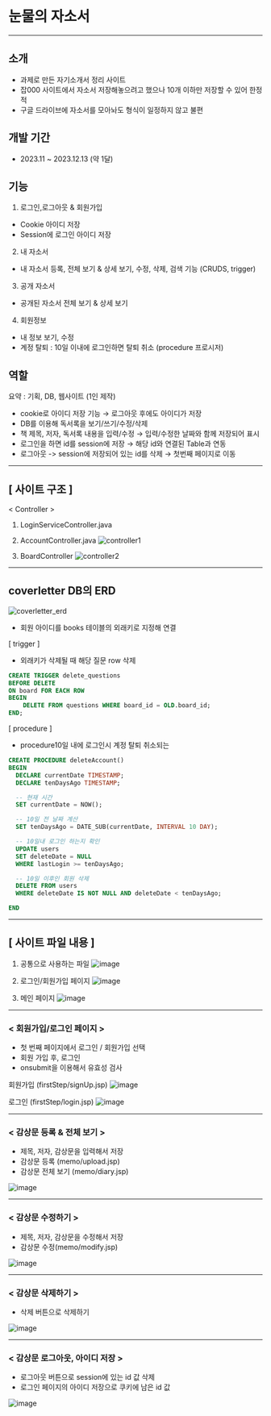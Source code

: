 # 눈물의 자소서
---
## 소개
- 과제로 만든 자기소개서 정리 사이트
- 잡000 사이트에서 자소서 저장해놓으려고 했으나 10개 이하만 저장할 수 있어 한정적
- 구글 드라이브에 자소서를 모아놔도 형식이 일정하지 않고 불편

## 개발 기간 
- 2023.11 ~ 2023.12.13 (약 1달)

## 기능
1) 로그인,로그아웃 & 회원가입
- Cookie 아이디 저장
- Session에 로그인 아이디 저장
2) 내 자소서
- 내 자소서 등록, 전체 보기 & 상세 보기, 수정, 삭제, 검색 기능 (CRUDS, trigger) 
3) 공개 자소서
- 공개된 자소서 전체 보기 & 상세 보기
4) 회원정보
- 내 정보 보기, 수정
- 계정 탈퇴 : 10일 이내에 로그인하면 탈퇴 취소 (procedure 프로시저)

## 역할
요약 : 기획, DB, 웹사이트 (1인 제작)
- cookie로 아이디 저장 기능  →  로그아웃 후에도 아이디가 저장
- DB를 이용해 독서록을 보기/쓰기/수정/삭제
- 책 제목, 저자, 독서록 내용을 입력/수정  →  입력/수정한 날짜와 함께 저장되어 표시
- 로그인을 하면 id를 session에 저장  →   해당 id와 연결된 Table과 연동
- 로그아웃 -> session에 저장되어 있는 id를 삭제  →  첫번째 페이지로 이동
---
## [ 사이트 구조 ]
< Controller >
1. LoginServiceController.java
2. AccountController.java
![controller1](https://github.com/EunSung98/coverlettershelf/assets/77737044/dfc61556-3091-4368-a98e-b2e75e3b4317)

3. BoardController
![controller2](https://github.com/EunSung98/coverlettershelf/assets/77737044/60441e87-06bd-417f-8fe1-07376b205c7e)
---
## coverletter DB의 ERD
![coverletter_erd](https://github.com/EunSung98/coverlettershelf/assets/77737044/7d724936-f1ac-4833-b423-ae5ce2e178a3)

- 회원 아이디를 books 테이블의 외래키로 지정해 연결

[ trigger ]
- 외래키가 삭제될 때 해당 질문 row 삭제
```sql
CREATE TRIGGER delete_questions
BEFORE DELETE
ON board FOR EACH ROW
BEGIN
    DELETE FROM questions WHERE board_id = OLD.board_id;
END;
```

[ procedure ]
- procedure10일 내에 로그인시 계정 탈퇴 취소되는
```sql
CREATE PROCEDURE deleteAccount()
BEGIN
  DECLARE currentDate TIMESTAMP;
  DECLARE tenDaysAgo TIMESTAMP;

  -- 현재 시간 
  SET currentDate = NOW();

  -- 10일 전 날짜 계산
  SET tenDaysAgo = DATE_SUB(currentDate, INTERVAL 10 DAY);

  -- 10일내 로그인 하는지 확인
  UPDATE users
  SET deleteDate = NULL
  WHERE lastLogin >= tenDaysAgo;

  -- 10일 이후인 회원 삭제
  DELETE FROM users
  WHERE deleteDate IS NOT NULL AND deleteDate < tenDaysAgo;

END 
```
---
## [ 사이트 파일 내용 ]

1. 공통으로 사용하는 파일
![image](https://github.com/EunSung98/readMemo/assets/77737044/6413171f-1c08-4b9b-8063-b4aaaf36e5a9)

2. 로그인/회원가입 페이지
![image](https://github.com/EunSung98/readMemo/assets/77737044/e470aec7-a1fa-4520-b48e-9764281566b6)

3. 메인 페이지
![image](https://github.com/EunSung98/readMemo/assets/77737044/5735c337-2275-4c4c-b515-9ab38b7df5d8)

---
### < 회원가입/로그인 페이지 >
- 첫 번째 페이지에서 로그인 / 회원가입 선택
- 회원 가입 후, 로그인
- onsubmit을 이용해서 유효성 검사

회원가입 (firstStep/signUp.jsp)
![image](https://github.com/EunSung98/readMemo/assets/77737044/d3bbcfb4-fe73-45b7-8656-9b792c88b7f5)

로그인
(firstStep/login.jsp)
![image](https://github.com/EunSung98/readMemo/assets/77737044/58ac383b-b003-4423-94ec-b34762e10d78)


---
### < 감상문 등록 & 전체 보기 >
- 제목, 저자, 감상문을 입력해서 저장
- 감상문 등록 (memo/upload.jsp)
- 감상문 전체 보기 (memo/diary.jsp)

![image](https://github.com/EunSung98/readMemo/assets/77737044/3233edc3-8cf4-4060-88fc-44fc1ba931f4)

---
### < 감상문 수정하기 >

- 제목, 저자, 감상문을 수정해서 저장
- 감상문 수정(memo/modify.jsp)

![image](https://github.com/EunSung98/readMemo/assets/77737044/de6498a7-ae43-413e-b832-a823fc18d237)


---
### < 감상문 삭제하기 >

- 삭제 버튼으로 삭제하기

![image](https://github.com/EunSung98/readMemo/assets/77737044/9d561d6a-33fb-4a8e-a30a-5f435a7ca62b)


---
### < 감상문 로그아웃, 아이디 저장 >

- 로그아웃 버튼으로 session에 있는 id 값 삭제
- 로그인 페이지의 아이디 저장으로 쿠키에 남은 id 값

![image](https://github.com/EunSung98/readMemo/assets/77737044/58f1976f-4761-4894-af66-223f10c2e4a8)

